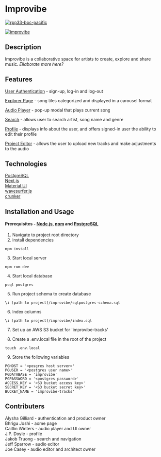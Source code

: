 # Improvibe
[![rpp33-boc-pacific](https://circleci.com/gh/rpp33-boc-pacific/improvibe.svg?style=svg)](https://app.circleci.com/pipelines/github/rpp33-boc-pacific/improvibe)

[![improvibe](https://i.ibb.co/6vWMBj5/ezgif-com-gif-maker.gif "improvibe")](https://i.ibb.co/6vWMBj5/ezgif-com-gif-maker.gif)



## Description
Improvibe is a collaborative space for artists to create, explore and share music. *Ellaborate more here?*
## Features
[User Authentication](https://i.ibb.co/XpGc6Fj/authentication.png) - sign-up, log-in and log-out

[Explorer Page](https://i.ibb.co/ygvV5CG/Screen-Shot-2022-06-15-at-4-54-02-PM.png) -  song tiles categorized and displayed in a carousel format

[Audio Player](https://i.ibb.co/d0Xgkgc/Screen-Shot-2022-06-15-at-7-56-51-PM.png) - pop-up modal that plays current song

[Search](https://i.ibb.co/WWpdc0C/search.png) - allows user to search artist, song name and genre

[Profile](https://i.ibb.co/mT0yY7n/profile.png) - displays info about the user, and offers signed-in user the ability to edit their profile

[Project Editor](https://i.ibb.co/BK5FLng/audio-editor.png)  - allows the user to upload new tracks and make adjustments to the audio

## Technologies
[PostgreSQL](https://www.postgresql.org/)<br>
[Next.js](https://nextjs.org/) <br>
[Material UI](https://mui.com/) <br>
[wavesurfer.js](https://wavesurfer-js.org/)<br>
[crunker](https://github.com/jaggad/crunker)


## Installation and Usage
#### Prerequisites - [Node.js](https://nodejs.org/en/), [npm](https://www.npmjs.com/) and [PostgreSQL](https://www.postgresql.org/)

1. Navigate to project root directory
2. Install dependencies
```
npm install
```
3. Start local server
```
npm run dev
```

4. Start local database
```
psql postgres
```
5. Run project schema to create database
```
\i [path to project]/improvibe/sqlpostgres-schema.sql
```
6. Index columns
```
\i [path to project]/improvibe/index.sql
```
7. Set up an AWS S3 bucket for 'improvibe-tracks'

8. Create a .env.local file in the root of the project
```
touch .env.local
```
9. Store the following variables
```
PGHOST = '<posgres host server>'
PGUSER = '<postgres user name>'
PGDATABASE = 'improvibe'
PGPASSWORD = '<postgres password>'
ACCESS_KEY = '<S3 bucket access key>'
SECRET_KEY = '<S3 bucket secret key>'
BUCKET_NAME = 'improvibe-tracks'
```

## Contributers
Alysha Gilliard - authentication and product owner <br>
Bhrigu Joshi - aome page<br>
Caitlin Winters - audio player and UI owner<br>
J.P. Doyle - profile <br>
Jakob Truong -  search and navigation<br>
Jeff Sparrow - audio editor<br>
Joe Casey - audio editor and architect owner<br>

